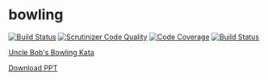 # bowling

[![Build Status](https://travis-ci.org/rossey/bowling.svg?branch=master)](https://travis-ci.org/rossey/bowling)
[![Scrutinizer Code Quality](https://scrutinizer-ci.com/g/rossey/bowling/badges/quality-score.png?b=master)](https://scrutinizer-ci.com/g/rossey/bowling/?branch=master)
[![Code Coverage](https://scrutinizer-ci.com/g/rossey/bowling/badges/coverage.png?b=master)](https://scrutinizer-ci.com/g/rossey/bowling/?branch=master)
[![Build Status](https://scrutinizer-ci.com/g/rossey/bowling/badges/build.png?b=master)](https://scrutinizer-ci.com/g/rossey/bowling/build-status/master)

[Uncle Bob's Bowling Kata](http://butunclebob.com/ArticleS.UncleBob.TheBowlingGameKata)

[Download PPT](http://butunclebob.com/files/downloads/Bowling%20Game%20Kata.ppt)
